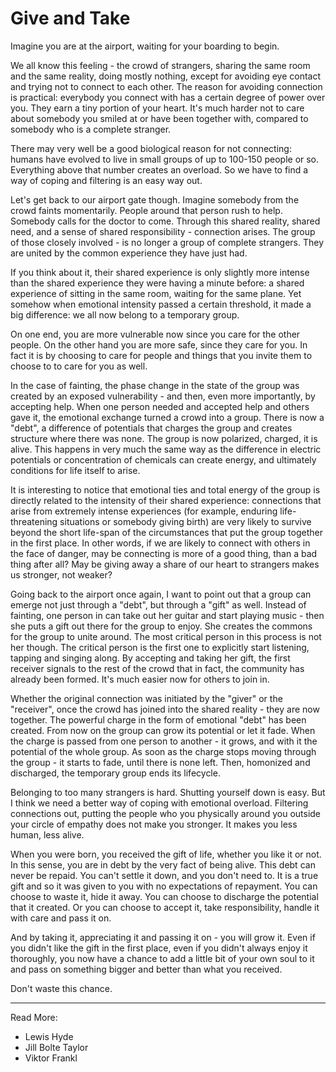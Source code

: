# Give and Take

Imagine you are at the airport, waiting for your boarding to begin.

We all know this feeling - the crowd of strangers, sharing the same room and the same reality, doing mostly nothing, except for avoiding eye contact and trying not to connect to each other. The reason for avoiding connection is practical: everybody you connect with has a certain degree of power over you. They earn a tiny portion of your heart. It's much harder not to care about somebody you smiled at or have been together with, compared to somebody who is a complete stranger.

There may very well be a good biological reason for not connecting: humans have evolved to live in small groups of up to 100-150 people or so. Everything above that number creates an overload. So we have to find a way of coping and filtering is an easy way out.

Let's get back to our airport gate though. Imagine somebody from the crowd faints momentarily. People around that person rush to help. Somebody calls for the doctor to come. Through this shared reality, shared need, and a sense of shared responsibility - connection arises. The group of those closely involved - is no longer a group of complete strangers. They are united by the common experience they have just had.

If you think about it, their shared experience is only slightly more intense than the shared experience they were having a minute before: a shared experience of sitting in the same room, waiting for the same plane. Yet somehow when emotional intensity passed a certain threshold, it made a big difference: we all now belong to a temporary group.

On one end, you are more vulnerable now since you care for the other people. On the other hand you are more safe, since they care for you. In fact it is by choosing to care for people and things that you invite them to choose to to care for you as well.

In the case of fainting, the phase change in the state of the group was created by an exposed vulnerability - and then, even more importantly, by accepting help. When one person needed and accepted help and others gave it, the emotional exchange turned a crowd into a group. There is now a "debt", a difference of potentials that charges the group and creates structure where there was none.
The group is now polarized, charged, it is alive. This happens in very much the same way as the difference in electric potentials or concentration of chemicals can create energy, and ultimately conditions for life itself to arise.

It is interesting to notice that emotional ties and total energy of the group is directly related to the intensity of their shared experience: connections that arise from extremely intense experiences (for example, enduring life-threatening situations or somebody giving birth) are very likely to survive beyond the short life-span of the circumstances that put the group together in the first place. In other words, if we are likely to connect with others in the face of danger, may
be connecting is more of a good thing, than a bad thing after all? May be giving away a share of our heart to strangers makes us stronger, not weaker?

Going back to the airport once again, I want to point out that a group can emerge not just through a "debt", but through a "gift" as well. Instead of fainting, one person in can take out her guitar and start playing music - then she puts a gift out there for the group to enjoy. She creates the commons for the group to unite around. The most critical person in this process is not her though. The critical person is the first one to explicitly start listening, tapping and singing along. By accepting and taking her gift, the first receiver signals to the rest of the crowd that in fact, the community has already been formed. It's much easier now for others to join in.

Whether the original connection was initiated by the "giver" or the "receiver", once the crowd has joined into the shared reality - they are now together. The powerful charge in the form of emotional "debt" has been created. From now on the group can grow its potential or let it fade. When the charge is passed from one person to another - it grows, and with it the potential of the whole group. As soon as the charge stops moving through the group - it starts to fade, until there is none left. Then, homonized and discharged, the temporary group ends its lifecycle.

Belonging to too many strangers is hard. Shutting yourself down is easy. But I think we need a better way of coping with emotional overload. Filtering connections out, putting the people who you physically around you outside your circle of empathy does not make you stronger. It makes you less human, less alive.

When you were born, you received the gift of life, whether you like it or not. In this sense, you are in debt by the very fact of being alive. This debt can never be repaid. You can't settle it down, and you don't need to. It is a true gift and so it was given to you with no expectations of repayment. You can choose to waste it, hide it away. You can choose to discharge the potential that it created. Or you can choose to accept it, take responsibility, handle it with care and pass it on.

And by taking it, appreciating it and passing it on - you will grow it. Even if you didn't like the gift in the first place, even if you didn't always enjoy it thoroughly, you now have a chance to add a little bit of your own soul to it and pass on something bigger and better than what you received.

Don't waste this chance.

* * *

Read More:
* Lewis Hyde
* Jill Bolte Taylor
* Viktor Frankl
